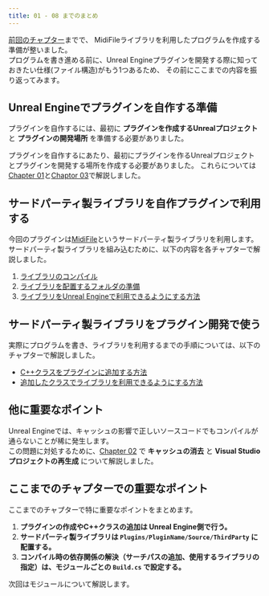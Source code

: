 ```yaml
---
title: 01 - 08 までのまとめ
---
```


[前回のチャプター](./08)までで、
MidiFileライブラリを利用したプログラムを作成する準備が整いました。  
プログラムを書き進める前に、Unreal Engineプラグインを開発する際に知っておきたい仕様(ファイル構造)がもう1つあるため、
その前にここまでの内容を振り返ってみます。

## Unreal Engineでプラグインを自作する準備

プラグインを自作するには、最初に **プラグインを作成するUnrealプロジェクト** と **プラグインの開発場所** を準備する必要がありました。  


プラグインを自作するにあたり、最初にプラグインを作るUnrealプロジェクトとプラグインを開発する場所を作成する必要がありました。
これらについては[Chapter 01](./01)と[Chaptor 03](./03)で解説しました。

## サードパーティ製ライブラリを自作プラグインで利用する

今回のプラグインは[MidiFile](https://midifile.sapp.org/)というサードパーティ製ライブラリを利用します。
サードパーティ製ライブラリを組み込むために、以下の内容を各チャプターで解説しました。

1. [ライブラリのコンパイル](./05)
2. [ライブラリを配置するフォルダの準備](./04)
3. [ライブラリをUnreal Engineで利用できるようにする方法](./06)

## サードパーティ製ライブラリをプラグイン開発で使う

実際にプログラムを書き、ライブラリを利用するまでの手順については、以下のチャプターで解説しました。

- [C++クラスをプラグインに追加する方法](./07)
- [追加したクラスでライブラリを利用できるようにする方法](./08)

## 他に重要なポイント

Unreal Engineでは、キャッシュの影響で正しいソースコードでもコンパイルが通らないことが稀に発生します。  
この問題に対処するために、[Chapter 02](./02) で **キャッシュの消去** と **Visual Studioプロジェクトの再生成** について解説しました。

## ここまでのチャプターでの重要なポイント

ここまでのチャプターで特に重要なポイントをまとめます。

1. **プラグインの作成やC++クラスの追加は Unreal Engine側で行う。**  
2. **サードパーティ製ライブラリは `Plugins/PluginName/Source/ThirdParty` に配置する。**  
3. **コンパイル時の依存関係の解決（サーチパスの追加、使用するライブラリの指定）は、モジュールごとの `Build.cs` で設定する。**  

次回はモジュールについて解説します。